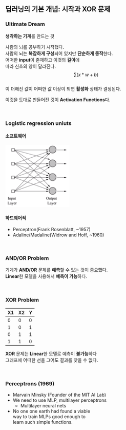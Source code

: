 ## 딥러닝의 기본 개념: 시작과 XOR 문제

### Ultimate Dream
**생각하는 기계**를 만드는 것<br/>

사람의 뇌를 공부하기 시작했다.<br/>
사람의 뇌는 **복잡하게 구성**되어 있지만 **단순하게 동작**한다.<br/>
어떠한 **input**이 존재하고 이것의 **길이**에 <br/>
따라 신호의 양이 달라진다. $$ \sum{(x * w + b)} $$ <br/>
이 더해진 값이 어떠한 값 이상이 되면 **활성화** 상태가 결정된다.<br/>


이것을 토대로 만들어진 것이 **Activation Functions**다.

<br/>

### Logistic regression uniuts
#### 소프트웨어
<img src="./1.png" width="200" height="auto" alt="아직 안만듬">

#### 하드웨어적
- Perceptron(Frank Rosenblatt, ~1957)
- Adaline/Madaline(Widrow and Hoff, ~1960)

<br/>

### AND/OR Problem
기계가 **AND/OR** 문제를 **예측**할 수 있는 것이 중요했다.<br/>
**Linear**한 모델을 사용해서 **예측이 가능**하다.<br/>

<br/>

### XOR Problem
| X1  | X2  | Y   |
| --- | --- | --- |
| 0   | 0   | 0   |
| 1   | 0   | 1   |
| 0   | 1   | 1   |
| 1   | 1   | 0   |

**XOR** 문제는 **Linear**한 모델로 예측이 **불가능**하다<br/>
그래프에 어떠한 선을 그어도 결과를 찾을 수 없다.<br/>

<br/>

### Perceptrons (1969)
- Marvain Minsky (Founder of the MIT AI Lab)
- We need to use MLP, multilayer perceptrons<br/>
    + Multilayer neural nets
- No one one earth had found a viable<br/>
way to train MLPs good enough to<br/>
learn such simple functions.
